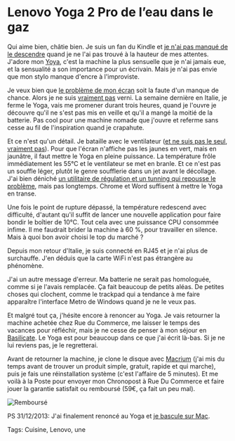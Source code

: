# Lenovo Yoga 2 Pro de l&#8217;eau dans le gaz

Qui aime bien, châtie bien. Je suis un fan du Kindle et [je n'ai pas manqué de le descendre](/2012/11/26/kindle-paperwhite-leffroyable-catastrophe/) quand je ne l'ai pas trouvé à la hauteur de mes attentes. J'adore mon [Yoya](/tag/lenovo/), c'est la machine la plus sensuelle que je n'ai jamais eue, et la sensualité a son importance pour un écrivain. Mais je n'ai pas envie que mon stylo manque d'encre à l'improviste.

Je veux bien que [le problème de mon écran](/2013/12/12/lenovo-yoga-2-pro-plutot-stressant/) soit la faute d'un manque de chance. Alors je ne suis [vraiment pas](http://forums.lenovo.com/t5/Idea-Windows-based-Tablets-and/Yoga-2-Pro-fan-suddenly-going-nuts/m-p/1350699/highlight/true) verni. La semaine dernière en Italie, je ferme le Yoga, vais me promener durant trois heures, quand je l'ouvre je découvre qu'il ne s'est pas mis en veille et qu'il a mangé la moitié de la batterie. Pas cool pour une machine nomade que j'ouvre et referme sans cesse au fil de l'inspiration quand je crapahute.

Et ce n'est qu'un détail. Je bataille avec le ventilateur ([et ne suis pas le seul](http://forums.lenovo.com/t5/Idea-Windows-based-Tablets-and/Y2P-fan-on-for-way-too-long/m-p/1352445/highlight/true), [vraiment pas](http://forums.lenovo.com/t5/Idea-Windows-based-Tablets-and/Yoga-2-Pro-fan-suddenly-going-nuts/m-p/1350699/highlight/true)). Pour que l'écran n'affiche pas les jaunes en vert, mais en jaunâtre, il faut mettre le Yoga en pleine puissance. La température frôle immédiatement les 55°C et le ventilateur se met en branle. Et ce n'est pas un souffle léger, plutôt le genre soufflerie dans un jet avant le décollage. J'ai bien déniché [un utilitaire de régulation et un tunning qui repousse le problème](/2013/11/30/optimiser-le-lenovo-yoga-2-pro/), mais pas longtemps. Chrome et Word suffisent à mettre le Yoga en transe.

Une fois le point de rupture dépassé, la température redescend avec difficulté, d'autant qu'il suffit de lancer une nouvelle application pour faire bondir le boîtier de 10°C. Tout cela avec une puissance CPU consommée infime. Il me faudrait brider la machine à 60 %, pour travailler en silence. Mais à quoi bon avoir choisi le top du marché ?

Depuis mon retour d'Italie, je suis connecté en RJ45 et je n'ai plus de surchauffe. J'en déduis que la carte WiFi n'est pas étrangère au phénomène.

J'ai un autre message d'erreur. Ma batterie ne serait pas homologuée, comme si je l'avais remplacée. Ça fait beaucoup de petits aléas. De petites choses qui clochent, comme le trackpad qui a tendance à me faire apparaître l'interface Metro de Windows quand je ne le veux pas.

Et malgré tout ça, j'hésite encore à renoncer au Yoga. Je vais retourner la machine achetée chez Rue du Commerce, me laisser le temps des vacances pour réfléchir, mais je ne cesse de penser à mon séjour en [Basilicate](/tag/basilicate/). Le Yoga est pour beaucoup dans ce que j'ai écrit là-bas. Si je ne lui reviens pas, je le regretterai.

Avant de retourner la machine, je clone le disque avec [Macrium](http://www.macrium.com/reflectfree.aspx) (j'ai mis du temps avant de trouver un produit simple, gratuit, rapide et qui marche), puis je fais une réinstallation système (c'est l'affaire de 5 minutes). Et me voilà à la Poste pour envoyer mon Chronopost à Rue Du Commerce et faire jouer la garantie satisfait ou remboursé (59€, ça fait un peu mal).

![Remboursé](https://tcrouzet.com/images_tc/2013/12/rdc.png)

PS 31/12/2013: J'ai finalement renoncé au Yoga et [je bascule sur Mac](/2013/12/31/day-one-je-quitte-windows/).

Tags: Cuisine, Lenovo, une
